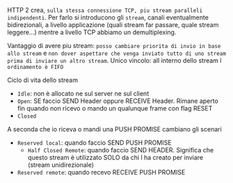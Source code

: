 HTTP 2 crea, `sulla stessa connessione TCP, piu stream paralleli indipendenti`. 
Per farlo si introducono gli `stream`, canali eventualmente bidirezionali, a livello applicazione (quali stream far passare, quale stream leggere...) mentre a livello TCP abbiamo un demultiplexing. 

Vantaggio di avere piu stream: `posso cambiare priorita di invio in base allo stream` e `non dover aspettare che venga inviato tutto di uno stream prima di inviare un altro stream`. 
Unico vincolo: all interno dello stream l `ordinamento è FIFO`

Ciclo di vita dello stream
- `Idle`: non è allocato ne sul server ne sul client
- `Open`: SE faccio SEND Header oppure RECEIVE Header. Rimane aperto fin quando non ricevo o mando un qualunque frame con flag RESET
- `Closed`

A seconda che io riceva o mandi una PUSH PROMISE cambiano gli scenari
- `Reserved local`: quando faccio SEND PUSH PROMISE
	- `Half Closed Remote`: quando faccio SEND HEADER. Significa che questo stream è utilizzato SOLO da chi l ha creato per inviare (stream unidirezionale)
- `Reserved remote`: quando recevo RECEIVE PUSH PROMISE
